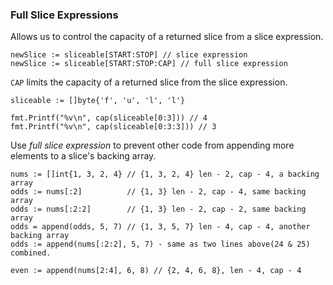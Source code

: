### Full Slice Expressions

Allows us to control the capacity of a returned slice from a slice expression.

```
newSlice := sliceable[START:STOP] // slice expression
newSlice := sliceable[START:STOP:CAP] // full slice expression
```

`CAP` limits the capacity of a returned slice from the slice expression.

```
sliceable := []byte{'f', 'u', 'l', 'l'}

fmt.Printf("%v\n", cap(sliceable[0:3])) // 4
fmt.Printf("%v\n", cap(sliceable[0:3:3])) // 3
```

Use _full slice expression_ to prevent other code from appending more elements to a slice's backing array.

```
nums := []int{1, 3, 2, 4} // {1, 3, 2, 4} len - 2, cap - 4, a backing array
odds := nums[:2]          // {1, 3} len - 2, cap - 4, same backing array
odds := nums[:2:2]        // {1, 3} len - 2, cap - 2, same backing array
odds = append(odds, 5, 7) // {1, 3, 5, 7} len - 4, cap - 4, another backing array
odds := append(nums[:2:2], 5, 7) - same as two lines above(24 & 25) combined.

even := append(nums[2:4], 6, 8) // {2, 4, 6, 8}, len - 4, cap - 4
```
